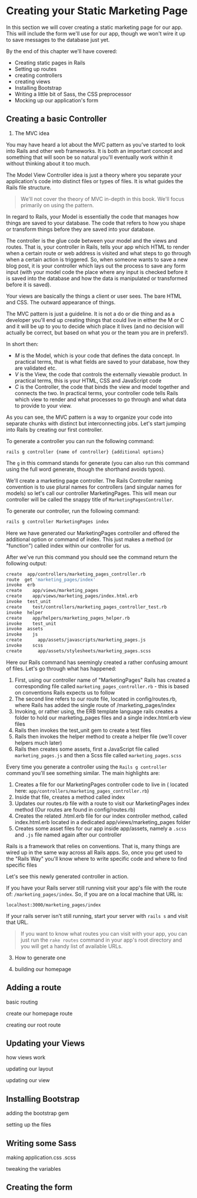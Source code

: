 # Creating your Static Marketing Page

In this section we will cover creating a static marketing page for our app. This will include the form we'll use for our app, though we won't wire it up to save messages to the database just yet.

By the end of this chapter we'll have covered:

- Creating static pages in Rails
- Setting up routes
- creating controllers
- creating views
- Installing Bootstrap
- Writing a little bit of Sass, the CSS preprocessor
- Mocking up our application's form

## Creating a basic Controller

1. The MVC idea

You may have heard a lot about the MVC pattern as you've started to look into Rails and other web frameworks. It is both an important concept and something that will soon be so natural you'll eventually work within it without thinking about it too much.

The Model View Controller idea is just a theory where you separate your application's code into distinct files or types of files. It is what guides the Rails file structure.

> We'll not cover the theory of MVC in-depth in this book. We'll focus primarily on using the pattern. 

In regard to Rails, your Model is essentially the code that manages how things are saved to your database. The code that refers to how you shape or transform things before they are saved into your database.

The controller is the glue code between your model and the views and routes. That is, your controller in Rails, tells your app which HTML to render when a certain route or web address is visited and what steps to go through when a certain action is triggered. So, when someone wants to save a new blog post, it is your controller which lays out the process to save any form input (with your model code the place where any input is checked before it is saved into the database and how the data is manipulated or transformed before it is saved).

Your views are basically the things a client or user sees. The bare HTML and CSS. The outward appearance of things.

The MVC pattern is just a guideline. It is not a do or die thing and as a developer you'll end up creating things that could live in either the M or C and it will be up to you to decide which place it lives (and no decision will actually be correct, but based on what you or the team you are in prefers!).

In short then:

+ _M_ is the Model, which is your code that defines the data concept. In practical terms, that is what fields are saved to your database, how they are validated etc.
+ _V_ is the View, the code that controls the externally viewable product. In practical terms, this is your HTML, CSS and JavaScript code
+ _C_ is the Controller, the code that binds the view and model together and connects the two. In practical terms, your controller code tells Rails which view to render and what processes to go through and what data to provide to your view.

As you can see, the MVC pattern is a way to organize your code into separate chunks with distinct but interconnecting jobs. Let's start jumping into Rails by creating our first controller.

To generate a controller you can run the following command:

```
rails g controller {name of controller} {additional options}
```

The `g` in this command stands for generate (you can also run this command using the full word generate, though the shorthand avoids typos).

We'll create a marketing page controller. The Rails Controller naming convention is to use plural names for controllers (and singular names for models) so let's call our controller MarketingPages. This will mean our controller will be called the snappy title of `MarketingPagesController`.

To generate our controller, run the following command:

```sh
rails g controller MarketingPages index
```

Here we have generated our MarketingPages controller and offered the additional option or command of index. This just makes a method (or "function") called index within our controller for us.

After we've run this command you should see the command return the following output:

```sh
create  app/controllers/marketing_pages_controller.rb                                                                                                        
route  get 'marketing_pages/index'                                                                                                                          
invoke  erb                                                                                                                                                  
create    app/views/marketing_pages                                                                                                                          
create    app/views/marketing_pages/index.html.erb                                                                                                           
invoke  test_unit                                                                                                                                            
create    test/controllers/marketing_pages_controller_test.rb                                                                                                
invoke  helper                                                                                                                                               
create    app/helpers/marketing_pages_helper.rb                                                                                                              
invoke    test_unit                                                                                                                                          
invoke  assets                                                                                                                                               
invoke    js                                                                                                                                                 
create      app/assets/javascripts/marketing_pages.js                                                                                                        
invoke    scss                                                                                                                                               
create      app/assets/stylesheets/marketing_pages.scss 
```

Here our Rails command has seemingly created a rather confusing amount of files. Let's go through what has happened:

1. First, using our controller name of "MarketingPages" Rails has created a corresponding file called `marketing_pages_controller.rb` - this is based on conventions Rails expects us to follow
2. The second line refers to our route file, located in config/routes.rb, where Rails has added the single route of /marketing_pages/index
3. Invoking, or rather using, the ERB template language rails creates a folder to hold our marketing_pages files and a single index.html.erb view files
4. Rails then invokes the test_unit gem to create a test files
5. Rails then invokes the helper method to create a helper file (we'll cover helpers much later)
6. Rails then creates some assets, first a JavaScript file called `marketing_pages.js` and then a Scss file called `marketing_pages.scss`

Every time you generate a controller using the ```Rails g controller``` command you'll see something similar. The main highlights are:

1. Creates a file for our MarketingPages controller code to live in ( located here: `app/controllers/marketing_pages_controller.rb`)
2. Inside that file, creates a method called index
3. Updates our routes.rb file with a route to visit our MarketingPages index method (Our routes are found in config/routes.rb)
4. Creates the related .html.erb file for our index controller method, called index.html.erb located in a dedicated app/views/marketing_pages folder
5. Creates some asset files for our app inside app/assets, namely a `.scss` and `.js` file named again after our controller

Rails is a framework that relies on conventions. That is, many things are wired up in the same way across all Rails apps. So, once you get used to the "Rails Way" you'll know where to write specific code and where to find specific files

Let's see this newly generated controller in action.

If you have your Rails server still running visit your app's file with the route of: `/marketing_pages/index`. So, if you are on a local machine that URL is:

```
localhost:3000/marketing_pages/index
```

If your rails server isn't still running, start your server with `rails s` and visit that URL.

> If you want to know what routes you can visit with your app, you can just run the `rake routes` command in your app's root directory and you will get a handy list of available URLs.



3. How to generate one

4. building our homepage

## Adding a route

basic routing

create our homepage route

creating our root route

## Updating your Views

how views work

updating our layout

updating our view

## Installing Bootstrap

adding the bootstrap gem

setting up the files

## Writing some Sass

making application.css .scss

tweaking the variables

## Creating the form

